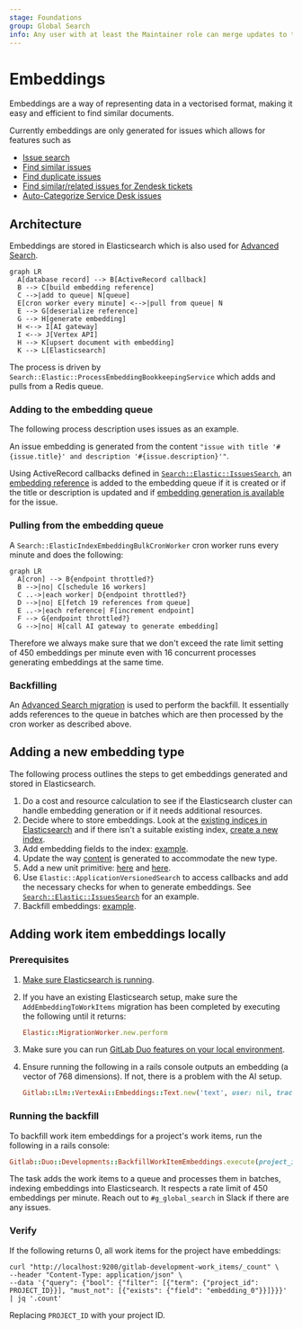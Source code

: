 ```yaml
---
stage: Foundations
group: Global Search
info: Any user with at least the Maintainer role can merge updates to this content. For details, see https://docs.gitlab.com/ee/development/development_processes.html#development-guidelines-review.
---
```


# Embeddings

Embeddings are a way of representing data in a vectorised format, making it easy and efficient to find similar documents.

Currently embeddings are only generated for issues which allows for features such as

- [Issue search](https://gitlab.com/gitlab-org/gitlab/-/issues/440424)
- [Find similar issues](https://gitlab.com/gitlab-org/gitlab/-/issues/407385)
- [Find duplicate issues](https://gitlab.com/gitlab-org/gitlab/-/issues/407385)
- [Find similar/related issues for Zendesk tickets](https://gitlab.com/gitlab-org/gitlab/-/issues/411847)
- [Auto-Categorize Service Desk issues](https://gitlab.com/gitlab-org/gitlab/-/issues/409646)

## Architecture

Embeddings are stored in Elasticsearch which is also used for [Advanced Search](../advanced_search.md).

```mermaid
graph LR
  A[database record] --> B[ActiveRecord callback]
  B --> C[build embedding reference]
  C -->|add to queue| N[queue]
  E[cron worker every minute] <-->|pull from queue| N
  E --> G[deserialize reference]
  G --> H[generate embedding]
  H <--> I[AI gateway]
  I <--> J[Vertex API]
  H --> K[upsert document with embedding]
  K --> L[Elasticsearch]
```

The process is driven by `Search::Elastic::ProcessEmbeddingBookkeepingService` which adds and pulls from a Redis queue.

### Adding to the embedding queue

The following process description uses issues as an example.

An issue embedding is generated from the content `"issue with title '#{issue.title}' and description '#{issue.description}'"`.

Using ActiveRecord callbacks defined in [`Search::Elastic::IssuesSearch`](https://gitlab.com/gitlab-org/gitlab/-/blob/master/ee/app/models/concerns/search/elastic/issues_search.rb), an [embedding reference](https://gitlab.com/gitlab-org/gitlab/-/blob/master/ee/lib/search/elastic/references/embedding.rb) is added to the embedding queue if it is created or if the title or description is updated and if [embedding generation is available](https://gitlab.com/gitlab-org/gitlab/-/blob/master/ee/app/models/concerns/search/elastic/issues_search.rb#L38-47) for the issue.

### Pulling from the embedding queue

A `Search::ElasticIndexEmbeddingBulkCronWorker` cron worker runs every minute and does the following:

```mermaid
graph LR
  A[cron] --> B{endpoint throttled?}
  B -->|no| C[schedule 16 workers]
  C ..->|each worker| D{endpoint throttled?}
  D -->|no| E[fetch 19 references from queue]
  E ..->|each reference| F[increment endpoint]
  F --> G{endpoint throttled?}
  G -->|no| H[call AI gateway to generate embedding]
```

Therefore we always make sure that we don't exceed the rate limit setting of 450 embeddings per minute even with 16 concurrent processes generating embeddings at the same time.

### Backfilling

An [Advanced Search migration](../search/advanced_search_migration_styleguide.md) is used to perform the backfill. It essentially adds references to the queue in batches which are then processed by the cron worker as described above.

## Adding a new embedding type

The following process outlines the steps to get embeddings generated and stored in Elasticsearch.

1. Do a cost and resource calculation to see if the Elasticsearch cluster can handle embedding generation or if it needs additional resources.
1. Decide where to store embeddings. Look at the [existing indices in Elasticsearch](../../integration/advanced_search/elasticsearch.md#advanced-search-index-scopes) and if there isn't a suitable existing index, [create a new index](../advanced_search.md#add-a-new-document-type-to-elasticsearch).
1. Add embedding fields to the index: [example](https://gitlab.com/gitlab-org/gitlab/-/merge_requests/149209).
1. Update the way [content](https://gitlab.com/gitlab-org/gitlab/-/blob/616f92a2251fcadfec5ef3792ff3d2e4a879920a/ee/lib/search/elastic/references/embedding.rb#L43-59) is generated to accommodate the new type.
1. Add a new unit primitive: [here](https://gitlab.com/gitlab-org/modelops/applied-ml/code-suggestions/ai-assist/-/merge_requests/918) and [here](https://gitlab.com/gitlab-org/gitlab/-/merge_requests/155835).
1. Use `Elastic::ApplicationVersionedSearch` to access callbacks and add the necessary checks for when to generate embeddings. See [`Search::Elastic::IssuesSearch`](https://gitlab.com/gitlab-org/gitlab/-/blob/master/ee/app/models/concerns/search/elastic/issues_search.rb) for an example.
1. Backfill embeddings: [example](https://gitlab.com/gitlab-org/gitlab/-/merge_requests/154940).

## Adding work item embeddings locally

### Prerequisites

1. [Make sure Elasticsearch is running](../advanced_search.md#setting-up-development-environment).
1. If you have an existing Elasticsearch setup, make sure the `AddEmbeddingToWorkItems` migration has been completed by executing the following until it returns:

   ```ruby
   Elastic::MigrationWorker.new.perform
   ```

1. Make sure you can run [GitLab Duo features on your local environment](../ai_features/index.md#instructions-for-setting-up-gitlab-duo-features-in-the-local-development-environment).
1. Ensure running the following in a rails console outputs an embedding (a vector of 768 dimensions). If not, there is a problem with the AI setup.

   ```ruby
   Gitlab::Llm::VertexAi::Embeddings::Text.new('text', user: nil, tracking_context: {}, unit_primitive: 'semantic_search_issue').execute
   ```

### Running the backfill

To backfill work item embeddings for a project's work items, run the following in a rails console:

```ruby
Gitlab::Duo::Developments::BackfillWorkItemEmbeddings.execute(project_id: project_id)
```

The task adds the work items to a queue and processes them in batches, indexing embeddings into Elasticsearch.
It respects a rate limit of 450 embeddings per minute. Reach out to `#g_global_search` in Slack if there are any issues.

### Verify

If the following returns 0, all work items for the project have embeddings:

```shell
curl "http://localhost:9200/gitlab-development-work_items/_count" \
--header "Content-Type: application/json" \
--data '{"query": {"bool": {"filter": [{"term": {"project_id": PROJECT_ID}}], "must_not": [{"exists": {"field": "embedding_0"}}]}}}' | jq '.count'
```

Replacing `PROJECT_ID` with your project ID.
